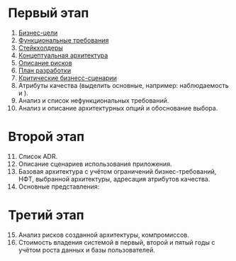 # Первый этап
1.	[Бизнес-цели](01_businessGoals.md "Детализация и чёткое прописывание бизнес-целей")
2.	[Функциональные требования](02_funcRequirements.md "Анализ и список функциональных требований")
3.	[Стейкхолдеры](03_stakHolders.md "Анализ стейкхолдеров и их интересов")
4.	[Концептуальная архитектура](04_firsrArc.md "Разработка концептуальной архитектуры")
5.	[Описание рисков](05_risks.md "Описание рисков реализации (бизнес и технические)")
6.	[План разработки](06_wayToBuild.md "План поэтапной разработки и расширения системы, анализ критически важных компонентов") 
7.	[Критические бизнесс-сценарии](07_critBuisnessWays.md "Выделение критических бизнес-сценариев")
8.	Атрибуты качества (выделить основные, например: наблюдаемость и ).
9.	Анализ и список нефункциональных требований.
10.	Анализ и описание архитектурных опций и обоснование выбора. 

# Второй этап
11.	Список ADR. 
12.	Описание сценариев использования приложения. 
13.	Базовая архитектура с учётом ограничений бизнес-требований, НФТ, выбранной архитектуры, адресация атрибутов качества.
14.	Основные представления: 

# Третий этап
15.	Анализ рисков созданной архитектуры, компромиссов.
16.	Стоимость владения системой в первый, второй и пятый годы с учётом роста данных и базы пользователей. 
